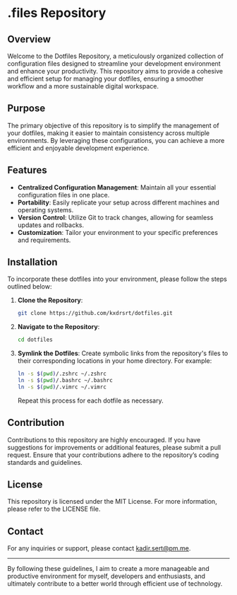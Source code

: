 
# .files Repository

## Overview
Welcome to the Dotfiles Repository, a meticulously organized collection of configuration files designed to streamline your development environment and enhance your productivity. This repository aims to provide a cohesive and efficient setup for managing your dotfiles, ensuring a smoother workflow and a more sustainable digital workspace.

## Purpose
The primary objective of this repository is to simplify the management of your dotfiles, making it easier to maintain consistency across multiple environments. By leveraging these configurations, you can achieve a more efficient and enjoyable development experience.

## Features
- **Centralized Configuration Management**: Maintain all your essential configuration files in one place.
- **Portability**: Easily replicate your setup across different machines and operating systems.
- **Version Control**: Utilize Git to track changes, allowing for seamless updates and rollbacks.
- **Customization**: Tailor your environment to your specific preferences and requirements.

## Installation
To incorporate these dotfiles into your environment, please follow the steps outlined below:

1. **Clone the Repository**:
   ```bash
   git clone https://github.com/kxdrsrt/dotfiles.git
   ```

2. **Navigate to the Repository**:
   ```bash
   cd dotfiles
   ```

3. **Symlink the Dotfiles**:
   Create symbolic links from the repository's files to their corresponding locations in your home directory. For example:
   ```bash
   ln -s $(pwd)/.zshrc ~/.zshrc
   ln -s $(pwd)/.bashrc ~/.bashrc
   ln -s $(pwd)/.vimrc ~/.vimrc

   ```
   Repeat this process for each dotfile as necessary.

## Contribution
Contributions to this repository are highly encouraged. If you have suggestions for improvements or additional features, please submit a pull request. Ensure that your contributions adhere to the repository’s coding standards and guidelines.

## License
This repository is licensed under the MIT License. For more information, please refer to the LICENSE file.

## Contact
For any inquiries or support, please contact [kadir.sert@pm.me](mailto:kadir.sert@pm.me).

---

By following these guidelines, I aim to create a more manageable and productive environment for myself, developers and enthusiasts, and ultimately contribute to a better world through efficient use of technology.

